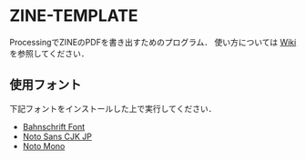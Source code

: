 # ZINE-TEMPLATE

ProcessingでZINEのPDFを書き出すためのプログラム．
使い方については [Wiki](https://github.com/ohayota/ZINE-TEMPLATE/wiki) を参照してください．

## 使用フォント

下記フォントをインストールした上で実行してください．

- [Bahnschrift Font](https://freefontsfamily.com/bahnschrift-font-free-download/)
- [Noto Sans CJK JP](https://www.google.com/get/noto/)
- [Noto Mono](https://www.google.com/get/noto/)
